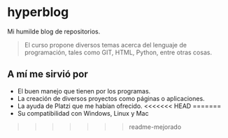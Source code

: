 # hyperblog
Mi humilde blog de repositorios.

> El curso propone diversos temas acerca del lenguaje de programación, tales como GIT, HTML, Python, entre otras cosas.

## A mí me sirvió por
* El buen manejo que tienen por los programas.
* La creación de diversos proyectos como páginas o aplicaciones.
* La ayuda de Platzi que me habían ofrecido.
<<<<<<< HEAD
=======
* Su compatibilidad con Windows, Linux y Mac
>>>>>>> readme-mejorado
